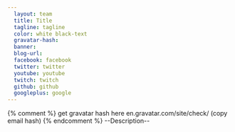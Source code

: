 ```yaml
---
  layout: team
  title: Title
  tagline: tagline
  color: white black-text
  gravatar-hash:
  banner: 
  blog-url:
  facebook: facebook
  twitter: twitter
  youtube: youtube
  twitch: twitch
  github: github
  googleplus: google
---
```

{% comment %} get gravatar hash here en.gravatar.com/site/check/ (copy email hash) {% endcomment %}
--Description--
